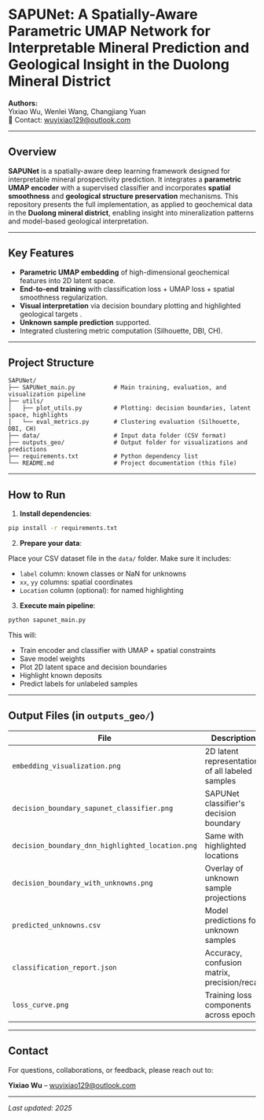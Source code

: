 # SAPUNet: A Spatially-Aware Parametric UMAP Network for Interpretable Mineral Prediction and Geological Insight in the Duolong Mineral District

**Authors:**  
Yixiao Wu, Wenlei Wang, Changjiang Yuan  
📧 Contact: [wuyixiao129@outlook.com](mailto:wuyixiao129@outlook.com)  

---

##  Overview

**SAPUNet** is a spatially-aware deep learning framework designed for interpretable mineral prospectivity prediction. It integrates a **parametric UMAP encoder** with a supervised classifier and incorporates **spatial smoothness** and **geological structure preservation** mechanisms. This repository presents the full implementation, as applied to geochemical data in the **Duolong mineral district**, enabling insight into mineralization patterns and model-based geological interpretation.

---

##  Key Features

-  **Parametric UMAP embedding** of high-dimensional geochemical features into 2D latent space.
-  **End-to-end training** with classification loss + UMAP loss + spatial smoothness regularization.
-  **Visual interpretation** via decision boundary plotting and highlighted geological targets .
-  **Unknown sample prediction** supported.
-  Integrated clustering metric computation (Silhouette, DBI, CH).

---

##  Project Structure

```
SAPUNet/
├── SAPUNet_main.py           # Main training, evaluation, and visualization pipeline
├── utils/
│   ├── plot_utils.py         # Plotting: decision boundaries, latent space, highlights
│   └── eval_metrics.py       # Clustering evaluation (Silhouette, DBI, CH)
├── data/                     # Input data folder (CSV format)
├── outputs_geo/              # Output folder for visualizations and predictions
├── requirements.txt          # Python dependency list
└── README.md                 # Project documentation (this file)
```

---

##  How to Run

1. **Install dependencies**:

```bash
pip install -r requirements.txt
```

2. **Prepare your data**:

Place your CSV dataset file in the `data/` folder. Make sure it includes:
- `label` column: known classes or NaN for unknowns
- `xx`, `yy` columns: spatial coordinates
- `Location` column (optional): for named highlighting

3. **Execute main pipeline**:

```bash
python sapunet_main.py
```

This will:
- Train encoder and classifier with UMAP + spatial constraints
- Save model weights
- Plot 2D latent space and decision boundaries
- Highlight known deposits 
- Predict labels for unlabeled samples

---

##  Output Files (in `outputs_geo/`)

| File                                | Description                                      |
|-------------------------------------|--------------------------------------------------|
| `embedding_visualization.png`       | 2D latent representation of all labeled samples |
| `decision_boundary_sapunet_classifier.png` | SAPUNet classifier's decision boundary       |
| `decision_boundary_dnn_highlighted_location.png` | Same with highlighted locations         |
| `decision_boundary_with_unknowns.png` | Overlay of unknown sample projections        |
| `predicted_unknowns.csv`            | Model predictions for unknown samples           |
| `classification_report.json`        | Accuracy, confusion matrix, precision/recall    |
| `loss_curve.png`                    | Training loss components across epochs          |

---


## Contact

For questions, collaborations, or feedback, please reach out to:

**Yixiao Wu** – [wuyixiao129@outlook.com](mailto:wuyixiao129@outlook.com)

---

*Last updated: 2025*